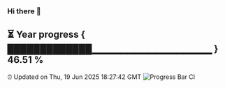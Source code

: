 ### Hi there 👋
⏳ Year progress { █████████████▁▁▁▁▁▁▁▁▁▁▁▁▁▁▁▁▁ } 46.51 %
---
⏰ Updated on Thu, 19 Jun 2025 18:27:42 GMT
![Progress Bar CI](https://github.com/liununu/liununu/workflows/Progress%20Bar%20CI/badge.svg)
